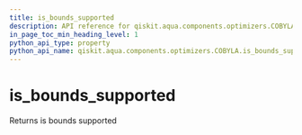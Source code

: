 ```yaml
---
title: is_bounds_supported
description: API reference for qiskit.aqua.components.optimizers.COBYLA.is_bounds_supported
in_page_toc_min_heading_level: 1
python_api_type: property
python_api_name: qiskit.aqua.components.optimizers.COBYLA.is_bounds_supported
---
```


# is\_bounds\_supported

Returns is bounds supported

